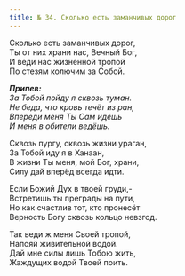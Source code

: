 ```yaml
---
title: № 34. Сколько есть заманчивых дорог
---
```


Сколько есть заманчивых дорог,  
Ты от них храни нас, Вечный Бог,  
И веди нас жизненной тропой  
По стезям колючим за Собой.

*__Припев:__  
За Тобой пойду я сквозь туман.  
Не беда, что кровь течёт из ран,  
Впереди меня Ты Сам идёшь  
И меня в обители ведёшь.*

Сквозь пургу, сквозь жизни ураган,  
За Тобой иду я в Ханаан,  
В жизни Ты меня, мой Бог, храни,  
Силу дай вперёд всегда идти.

Если Божий Дух в твоей груди,-  
Встретишь ты преграды на пути,  
Но как счастлив тот, кто пронесёт   
Верность Богу сквозь кольцо невзгод.
            
Так веди ж меня Своей тропой,  
Напояй живительной водой.  
Дай мне силы лишь Тобою жить,  
Жаждущих водой Твоей поить.
